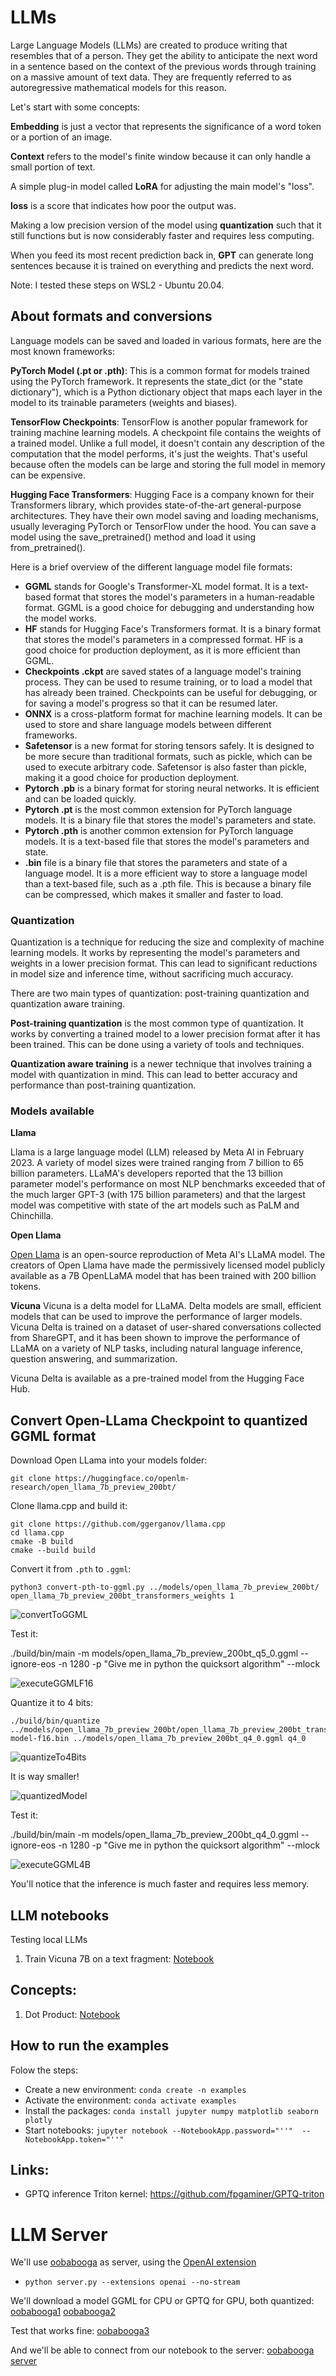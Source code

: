 # LLMs

Large Language Models (LLMs) are created to produce writing that resembles that of a person. They get the ability to anticipate the next word in a sentence based on the context of the previous words through training on a massive amount of text data. They are frequently referred to as autoregressive mathematical models for this reason.

Let's start with some concepts:

**Embedding** is just a vector that represents the significance of a word token or a portion of an image. 

**Context** refers to the model's finite window because it can only handle a small portion of text.

A simple plug-in model called **LoRA** for adjusting the main model's "loss".

**loss** is a score that indicates how poor the output was.

Making a low precision version of the model using **quantization** such that it still functions but is now considerably faster and requires less computing.

When you feed its most recent prediction back in, **GPT** can generate long sentences because it is trained on everything and predicts the next word.

Note: I tested these steps on WSL2 - Ubuntu 20.04.

## About formats and conversions

Language models can be saved and loaded in various formats, here are the most known frameworks:

**PyTorch Model (.pt or .pth)**: This is a common format for models trained using the PyTorch framework. It represents the state_dict (or the "state dictionary"), which is a Python dictionary object that maps each layer in the model to its trainable parameters (weights and biases).

**TensorFlow Checkpoints**: TensorFlow is another popular framework for training machine learning models. A checkpoint file contains the weights of a trained model. Unlike a full model, it doesn't contain any description of the computation that the model performs, it's just the weights. That's useful because often the models can be large and storing the full model in memory can be expensive.

**Hugging Face Transformers**: Hugging Face is a company known for their Transformers library, which provides state-of-the-art general-purpose architectures. They have their own model saving and loading mechanisms, usually leveraging PyTorch or TensorFlow under the hood. You can save a model using the save_pretrained() method and load it using from_pretrained().

Here is a brief overview of the different language model file formats:

* **GGML** stands for Google's Transformer-XL model format. It is a text-based format that stores the model's parameters in a human-readable format. GGML is a good choice for debugging and understanding how the model works.
* **HF** stands for Hugging Face's Transformers format. It is a binary format that stores the model's parameters in a compressed format. HF is a good choice for production deployment, as it is more efficient than GGML.
* **Checkpoints .ckpt** are saved states of a language model's training process. They can be used to resume training, or to load a model that has already been trained. Checkpoints can be useful for debugging, or for saving a model's progress so that it can be resumed later.
* **ONNX** is a cross-platform format for machine learning models. It can be used to store and share language models between different frameworks.
* **Safetensor** is a new format for storing tensors safely. It is designed to be more secure than traditional formats, such as pickle, which can be used to execute arbitrary code. Safetensor is also faster than pickle, making it a good choice for production deployment.
* **Pytorch .pb** is a binary format for storing neural networks. It is efficient and can be loaded quickly.
* **Pytorch .pt** is the most common extension for PyTorch language models. It is a binary file that stores the model's parameters and state.
* **Pytorch .pth** is another common extension for PyTorch language models. It is a text-based file that stores the model's parameters and state.
* **.bin** file is a binary file that stores the parameters and state of a language model. It is a more efficient way to store a language model than a text-based file, such as a .pth file. This is because a binary file can be compressed, which makes it smaller and faster to load.

### Quantization 

Quantization is a technique for reducing the size and complexity of machine learning models. It works by representing the model's parameters and weights in a lower precision format. This can lead to significant reductions in model size and inference time, without sacrificing much accuracy.

There are two main types of quantization: post-training quantization and quantization aware training.

**Post-training quantization** is the most common type of quantization. It works by converting a trained model to a lower precision format after it has been trained. This can be done using a variety of tools and techniques.

**Quantization aware training** is a newer technique that involves training a model with quantization in mind. This can lead to better accuracy and performance than post-training quantization.

### Models available

**Llama**

Llama is a large language model (LLM) released by Meta AI in February 2023. A variety of model sizes were trained ranging from 7 billion to 65 billion parameters. LLaMA's developers reported that the 13 billion parameter model's performance on most NLP benchmarks exceeded that of the much larger GPT-3 (with 175 billion parameters) and that the largest model was competitive with state of the art models such as PaLM and Chinchilla.

**Open Llama**

[Open Llama](https://github.com/s-JoL/Open-Llama) is an open-source reproduction of Meta AI's LLaMA model. The creators of Open Llama have made the permissively licensed model publicly available as a 7B OpenLLaMA model that has been trained with 200 billion tokens.

**Vicuna**
Vicuna is a delta model for LLaMA. Delta models are small, efficient models that can be used to improve the performance of larger models. Vicuna Delta is trained on a dataset of user-shared conversations collected from ShareGPT, and it has been shown to improve the performance of LLaMA on a variety of NLP tasks, including natural language inference, question answering, and summarization.

Vicuna Delta is available as a pre-trained model from the Hugging Face Hub.

## Convert Open-LLama Checkpoint to quantized GGML format

Download Open LLama into your models folder:
```
git clone https://huggingface.co/openlm-research/open_llama_7b_preview_200bt/
```

Clone llama.cpp and build it:
```
git clone https://github.com/ggerganov/llama.cpp 
cd llama.cpp
cmake -B build 
cmake --build build
```

Convert it from ```.pth``` to ```.ggml```:

```
python3 convert-pth-to-ggml.py ../models/open_llama_7b_preview_200bt/ open_llama_7b_preview_200bt_transformers_weights 1
```

![convertToGGML](https://github.com/danielsobrado/llm_notebooks/blob/main/images/convertToGGML.png)

Test it:

./build/bin/main -m models/open_llama_7b_preview_200bt_q5_0.ggml --ignore-eos -n 1280 -p "Give me in python the quicksort algorithm" --mlock

![executeGGMLF16](https://github.com/danielsobrado/llm_notebooks/blob/main/images/executeGGMLF16.png)

Quantize it to 4 bits:

```
./build/bin/quantize ../models/open_llama_7b_preview_200bt/open_llama_7b_preview_200bt_transformers_weights/ggml-model-f16.bin ../models/open_llama_7b_preview_200bt_q4_0.ggml q4_0
```
![quantizeTo4Bits](https://github.com/danielsobrado/llm_notebooks/blob/main/images/quantizeTo4Bits.png)

It is way smaller!

![quantizedModel](https://github.com/danielsobrado/llm_notebooks/blob/main/images/quantizedModel.png)

Test it:

./build/bin/main -m models/open_llama_7b_preview_200bt_q4_0.ggml --ignore-eos -n 1280 -p "Give me in python the quicksort algorithm" --mlock

![executeGGML4B](https://github.com/danielsobrado/llm_notebooks/blob/main/images/executeGGML4B.png)

You'll notice that the inference is much faster and requires less memory.

## LLM notebooks
Testing local LLMs 

1. Train Vicuna 7B on a text fragment: [Notebook](https://github.com/danielsobrado/llm_notebooks/blob/main/Notebooks/Train%20Vicuna%207b.ipynb)

## Concepts:
1. Dot Product: [Notebook](https://github.com/danielsobrado/llm_notebooks/blob/main/Notebooks/Dot%20Product.ipynb)

## How to run the examples

Folow the steps:

* Create a new environment: `conda create -n examples`
* Activate the environment: `conda activate examples`
* Install the packages: `conda install jupyter numpy matplotlib seaborn plotly`
* Start notebooks: `jupyter notebook --NotebookApp.password="''"  --NotebookApp.token="''"`
 
## Links:
* GPTQ inference Triton kernel: https://github.com/fpgaminer/GPTQ-triton

# LLM Server

We'll use [oobabooga](https://github.com/oobabooga/text-generation-webui) as server, using the [OpenAI extension](https://github.com/oobabooga/text-generation-webui/tree/main/extensions/openai)

* `python server.py --extensions openai --no-stream`

We'll download a model GGML for CPU or GPTQ for GPU, both quantized:
[oobabooga1](https://github.com/danielsobrado/llm_notebooks/blob/main/images/LLM_oobabooga.png)
[oobabooga2](https://github.com/danielsobrado/llm_notebooks/blob/main/images/LLM_oobabooga2.png)

Test that works fine:
[oobabooga3](https://github.com/danielsobrado/llm_notebooks/blob/main/images/LLM_oobabooga3.png)

And we'll be able to connect from our notebook to the server:
[oobabooga server](https://github.com/danielsobrado/llm_notebooks/blob/main/images/LLM_oobabooga4.png)




